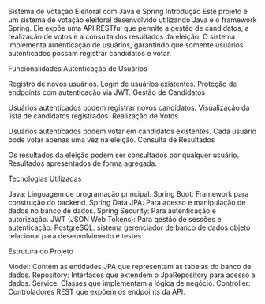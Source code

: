Sistema de Votação Eleitoral com Java e Spring
Introdução
Este projeto é um sistema de votação eleitoral desenvolvido utilizando Java e o framework Spring. Ele expõe uma API RESTful que permite a gestão de candidatos, a realização de votos e a consulta dos resultados da eleição. O sistema implementa autenticação de usuários, garantindo que somente usuários autenticados possam registrar candidatos e votar.

Funcionalidades
Autenticação de Usuários

Registro de novos usuários.
Login de usuários existentes.
Proteção de endpoints com autenticação via JWT.
Gestão de Candidatos

Usuários autenticados podem registrar novos candidatos.
Visualização da lista de candidatos registrados.
Realização de Votos

Usuários autenticados podem votar em candidatos existentes.
Cada usuário pode votar apenas uma vez na eleição.
Consulta de Resultados

Os resultados da eleição podem ser consultados por qualquer usuário.
Resultados apresentados de forma agregada.

Tecnologias Utilizadas

Java: Linguagem de programação principal.
Spring Boot: Framework para construção do backend.
Spring Data JPA: Para acesso e manipulação de dados no banco de dados.
Spring Security: Para autenticação e autorização.
JWT (JSON Web Tokens): Para gestão de sessões e autenticação.
PostgreSQL: sistema gerenciador de banco de dados objeto relacional para desenvolvimento e testes.

Estrutura do Projeto

Model: Contém as entidades JPA que representam as tabelas do banco de dados.
Repository: Interfaces que extendem o JpaRepository para acesso a dados.
Service: Classes que implementam a lógica de negócio.
Controller: Controladores REST que expõem os endpoints da API.
